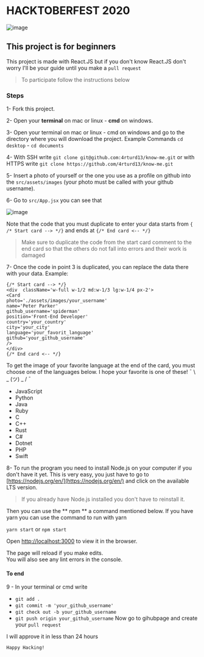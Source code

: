 # HACKTOBERFEST 2020

![image](https://res.cloudinary.com/dargjxuh5/image/upload/v1603492320/logos/HF2020_Events_640x360_Centered_k5avto.png)

## This project is for beginners

This project is made with React.JS but if you don't know React.JS don't worry I'll be your guide until you make a `pull request`

> To participate follow the instructions below

### Steps

1- Fork this project.

2- Open your **terminal** on mac or linux - **cmd** on windows.

3- Open your terminal on mac or linux - cmd on windows and go to the directory where you will download the project. Example Commands `cd desktop` - `cd documents`

4- With SSH write `git clone git@github.com:4rturd13/know-me.git` or with HTTPS write `git clone https://github.com/4rturd13/know-me.git`

5- Insert a photo of yourself or the one you use as a profile on github into the `src/assets/images` (your photo must be called with your github username).

6- Go to `src/App.jsx` you can see that

![image](https://res.cloudinary.com/dargjxuh5/image/upload/v1603508270/logos/code_di6kku.png)

Note that the code that you must duplicate to enter your data starts from `{ /* Start card --> */}` and ends at `{/* End card <-- */}`

> Make sure to duplicate the code from the start card comment to the end card so that the others do not fall into errors and their work is damaged

7- Once the code in point 3 is duplicated, you can replace the data there with your data.
Example:

```
{/* Start card --> */}
<div  className='w-full w-1/2 md:w-1/3 lg:w-1/4 px-2'>
<Card
photo='./assets/images/your_username'
name='Peter Parker'
github_username='spiderman'
position='Front-End Developer'
country='your_country'
city='your_city'
language='your_favorit_language'
github='your_github_username'
/>
</div>
{/* End card <-- */}
```

To get the image of your favorite language at the end of the card, you must choose one of the languages below.
I hope your favorite is one of these! ¯ \ _ (ツ) _ / ¯

- JavaScript
- Python
- Java
- Ruby
- C
- C++
- Rust
- C#
- Dotnet
- PHP
- Swift

8- To run the program you need to install Node.js on your computer if you don't have it yet. This is very easy, you just have to go to [https://nodejs.org/en/](https://nodejs.org/en/) and click on the available LTS version.

> If you already have Node.js installed you don't have to reinstall it.

Then you can use the ** npm ** a command mentioned below. If you have yarn you can use the command to run with yarn

`yarn start` or `npm start`

Open [http://localhost:3000](http://localhost:3000) to view it in the browser.

The page will reload if you make edits.<br />
You will also see any lint errors in the console.

#### To end

9 - In your terminal or cmd write

- `git add .`
- `git commit -m 'your_github_username'`
- `git check out -b your_github_username`
- `git push origin your_github_username`
  Now go to gihubpage and create your `pull request`

I will approve it in less than 24 hours

`Happy Hacking!`
